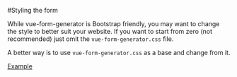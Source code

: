 #Styling the form

While vue-form-generator is Bootstrap friendly, you may want to change the style to better suit your website.
If you want to start from zero (not recommended) just omit the `vue-form-generator.css` file.

A better way is to use `vue-form-generator.css` as a base and change from it.

[Example](https://jsfiddle.net/0mg1v81e/402/)